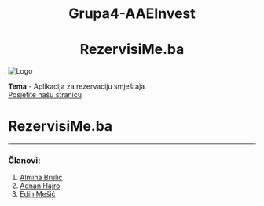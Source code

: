<h1 align="center">Grupa4-AAEInvest</h1>
<h1 align="center">RezervisiMe.ba</h1>

![Logo](https://i.postimg.cc/HLrS0Pr1/logo.jpg) 


**Tema** - Aplikacija za rezervaciju smještaja
<br>
<a href="http://alminabrulic-001-site1.btempurl.com/">Posjetite našu stranicu</a>
# RezervisiMe.ba

------
### Članovi: 

1. [Almina Brulić](https://github.com/abrulic1)
2. [Adnan Hajro](https://github.com/ahajro2)
3. [Edin Mešić](https://github.com/emesic1)
